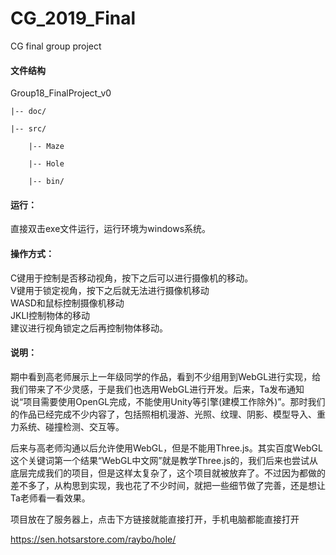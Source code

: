 # CG_2019_Final

CG final group project

#### 文件结构

Group18_FinalProject_v0

    |-- doc/

    |-- src/

        |-- Maze

        |-- Hole

        |-- bin/

#### 运行：

直接双击exe文件运行，运行环境为windows系统。  

#### 操作方式：  

C键用于控制是否移动视角，按下之后可以进行摄像机的移动。  
V键用于锁定视角，按下之后就无法进行摄像机移动  
WASD和鼠标控制摄像机移动  
JKLI控制物体的移动  
建议进行视角锁定之后再控制物体移动。

#### 说明：

期中看到高老师展示上一年级同学的作品，看到不少组用到WebGL进行实现，给我们带来了不少灵感，于是我们也选用WebGL进行开发。后来，Ta发布通知说“项目需要使用OpenGL完成，不能使用Unity等引擎(建模工作除外)”。那时我们的作品已经完成不少内容了，包括照相机漫游、光照、纹理、阴影、模型导入、重力系统、碰撞检测、交互等。

后来与高老师沟通以后允许使用WebGL，但是不能用Three.js。其实百度WebGL这个关键词第一个结果“WebGL中文网”就是教学Three.js的，我们后来也尝试从底层完成我们的项目，但是这样太复杂了，这个项目就被放弃了。不过因为都做的差不多了，从构思到实现，我也花了不少时间，就把一些细节做了完善，还是想让Ta老师看一看效果。

项目放在了服务器上，点击下方链接就能直接打开，手机电脑都能直接打开

https://sen.hotsarstore.com/raybo/hole/
